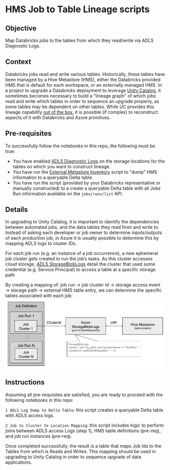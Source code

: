# HMS Job to Table Lineage scripts
## Objective
Map Databricks jobs to the tables from which they read/write via ADLS Diagnostic Logs. 

## Context
Databricks jobs read and write various tables. Historically, these tables have been managed by a Hive Metastore (HMS), either the Databricks provided HMS that is default for each workspace, or an externally managed HMS. In a project to upgrade a Databricks deployment to leverage [Unity Catalog](https://learn.microsoft.com/en-us/azure/databricks/data-governance/unity-catalog/), it sometimes becomes necessary to build a "lineage graph" of which jobs read and write which tables in order to sequence an upgrade properly, as some tables may be dependent on other tables. While UC provides this lineage capability [out of the box](https://learn.microsoft.com/en-us/azure/databricks/data-governance/unity-catalog/#data-lineage-for-unity-catalog), it is possible (if complex) to reconstruct aspects of it with Databricks and Azure primitives.

## Pre-requisites
To successfully follow the notebooks in this repo, the following must be true:

* You have enabled [ADLS Diagnostic Logs](https://learn.microsoft.com/en-us/azure/storage/blobs/data-lake-storage-best-practices#monitor-telemetry) on the storage locations for the tables on which you want to construct lineage.
* You have run the [External Metastore Inventory](https://github.com/himanshuguptadb/Unity_Catalog/tree/master/External%20Metastore%20Inventory) script to "dump" HMS information to a queryable Delta table.
* You have run the script (provided by your Databricks representative or manually constructed) to a create a queryable Delta table with all Jobs Run information available on the `jobs/runs/list` API.

## Details
In upgrading to Unity Catalog, it is important to identify the dependencies between automated jobs, and the data tables they read from and write to. Instead of asking each developer or job owner to determine inputs/outputs of each production job, in Azure it is usually possible to determine this by mapping ADLS logs to cluster IDs. 

For each job run (e.g. an instance of a job occurrence), a new ephemeral job cluster gets created to run the job’s tasks. As this cluster accesses cloud storage, [ADLS StorageBlobLogs](https://learn.microsoft.com/en-us/azure/storage/blobs/monitor-blob-storage?tabs=azure-portal#sample-kusto-queries) detail the cluster that used some credential (e.g. Service Principal) to access a table at a specific storage path

By creating a mapping of: job run → job cluster id → storage access event → storage path → external HMS table entry, we can determine the specific tables associated with each job:
![mapping logic](./_resources/hms_lineage_mapping.png)

## Instructions

Assuming all pre-requisites are satisfied, you are ready to proceed with the following notebooks in this repo:

`1 ADLS Log Dump to Delta Table`: this script creates a queryable Delta table with ADLS access logs. 

`2 Job to Cluster to Location Mapping`: this script includes logic to perform joins between ADLS access Logs (step 1), HMS table definitions (pre-req), and job run instances (pre-req). 

Once completed successfully, the result is a table that maps Job Ids to the Tables from which is Reads and Writes. This mapping should be used in upgrading to Unity Catalog in order to sequence upgrade of data applications. 
